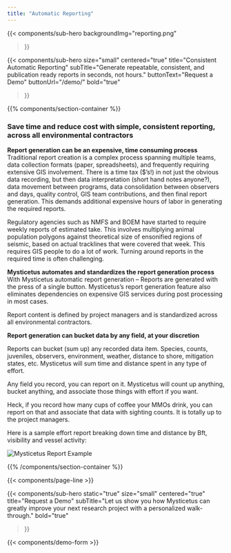 ```yaml
---
title: "Automatic Reporting"
---
```


{{< components/sub-hero
	backgroundImg="reporting.png"
>}}

{{< components/sub-hero
	size="small"
	centered="true"
	title="Consistent Automatic Reporting"
	subTitle="Generate repeatable, consistent, and publication ready reports in seconds, not hours."
	buttonText="Request a Demo"
	buttonUrl="/demo/"
	bold="true"
>}}

{{% components/section-container %}}
### Save time and reduce cost with simple, consistent reporting, across all environmental contractors

**Report generation can be an expensive, time consuming process**  
Traditional report creation is a complex process spanning multiple teams, data collection formats (paper, spreadsheets), and frequently requiring extensive GIS involvement. There is a time tax ($’s!) in not just the obvious data recording, but then data interpretation (short hand notes anyone?), data movement between programs, data consolidation between observers and days, quality control, GIS team contributions, and then final report generation. This demands additional expensive hours of labor in generating the required reports.

Regulatory agencies such as NMFS and BOEM have started to require weekly reports of estimated take. This involves multiplying animal population polygons against theoretical size of ensonified regions of seismic, based on actual tracklines that were covered that week. This requires GIS people to do a lot of work. Turning around reports in the required time is often challenging.

**Mysticetus automates and standardizes the report generation process**  
With Mysticetus automatic report generation – Reports are generated with the press of a single button. Mysticetus’s report generation feature also eliminates dependencies on expensive GIS services during post processing in most cases.

Report content is defined by project managers and is standardized across all environmental contractors.

**Report generation can bucket data by any field, at your discretion**  

Reports can bucket (sum up) any recorded data item. Species, counts, juveniles, observers, environment, weather, distance to shore, mitigation states, etc. Mysticetus will sum time and distance spent in any type of effort.

Any field you record, you can report on it. Mysticetus will count up anything, bucket anything, and associate those things with effort if you want.

Heck, if you record how many cups of coffee your MMOs drink, you can report on that and associate that data with sighting counts. It is totally up to the project managers.

Here is a sample effort report breaking down time and distance by Bft, visibility and vessel activity:

![Mysticetus Report Example](https://mysticetus.blob.core.windows.net/web/mysticetus-report-sample.png "Mysticetus Report Example")

{{% /components/section-container %}}

{{< components/page-line >}}

{{< components/sub-hero
	static="true"
	size="small"
	centered="true"
	title="Request a Demo"
	subTitle="Let us show you how Mysticetus can greatly improve your next research project with a personalized walk-through."
	bold="true"
>}}

{{< components/demo-form >}}
